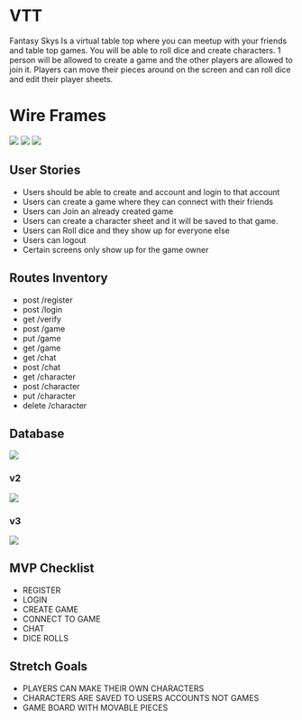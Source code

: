 # VTT

Fantasy Skys Is a virtual table top where you can meetup with your friends and table top games. You will be able to roll dice and create characters. 1 person will be allowed to create a game and the other players are allowed to join it.
Players can move their pieces around on the screen and can roll dice and edit their player sheets.


# Wire Frames

<img src="https://i.imgur.com/aQOqOAM.png"/>
<img src="https://i.imgur.com/6fzLhEI.png"/>
<img src="https://i.imgur.com/QjTm6nF.png"/>

## User Stories

 - Users should be able to create and account and login to that account
 - Users can create a game where they can connect with their friends
 - Users can Join an already created game
 - Users can create a character sheet and it will be saved to that game.
 - Users can Roll dice and they show up for everyone else
 - Users can logout 
 - Certain screens only show up for the game owner

## Routes Inventory 

 - post /register
 - post /login
 - get /verify
 - post /game
 - put /game
 - get /game
 - get /chat
 - post /chat
 - get /character
 - post /character
 - put /character
 - delete /character 

## Database

<img src="https://i.imgur.com/ee4CzFx.png"/>

### v2

<img src="https://i.imgur.com/y05BhO0.png"/>

### v3

<img src="https://i.imgur.com/hzcwqvQ.png"/>

## MVP Checklist
- REGISTER
- LOGIN
- CREATE GAME
- CONNECT TO GAME
- CHAT
- DICE ROLLS
## Stretch Goals
- PLAYERS CAN MAKE THEIR OWN CHARACTERS
- CHARACTERS ARE SAVED TO USERS ACCOUNTS NOT GAMES
- GAME BOARD WITH MOVABLE PIECES 


